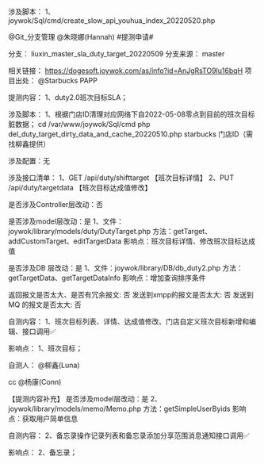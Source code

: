 涉及脚本：
1、joywok/Sql/cmd/create_slow_api_youhua_index_20220520.php

@Git_分支管理  @朱晓娜(Hannah)  #提测申请# 

分支： liuxin_master_sla_duty_target_20220509
分支来源： master

相关链接：
https://dogesoft.joywok.com/as/info?id=AnJgRsTO9lu16bqH
项目出处： @Starbucks PAPP  

提测内容：
1、duty2.0班次目标SLA；

涉及脚本：
1、根据门店ID清理对应网络下自2022-05-08零点到目前的班次目标脏数据；
cd /var/www/joywok/Sql/cmd
php del_duty_target_dirty_data_and_cache_20220510.php starbucks 门店ID（需找柳鑫提供）

涉及配置：无

涉及接口清单：
1、GET /api/duty/shifttarget 	【班次目标详情】
2、PUT /api/duty/targetdata 	【班次目标达成值修改】

是否涉及Controller层改动：否

是否涉及model层改动：是
1、文件：joywok/library/models/duty/DutyTarget.php
方法：getTarget、addCustomTarget、editTargetData
影响点：班次目标详情、修改班次目标达成值

是否涉及DB 层改动：是
1、文件：joywok/library/DB/db_duty2.php
方法：getTargetData、getTargetDataInfo
影响点：增加查询排序条件

返回报文是否太大、是否有冗余报文: 否
发送到xmpp的报文是否太大: 否
发送到MQ 的报文是否太大: 否

自测内容：
1、班次目标列表、详情、达成值修改、门店自定义班次目标新增和编辑、接口调用✅

影响点：
1、班次目标；

自测人： @柳鑫(Luna) 

cc @杨康(Conn) 


【提测内容补充】
是否涉及model层改动：是
2、joywok/library/models/memo/Memo.php
方法：getSimpleUserByids
影响点：获取用户简单信息

自测内容：
2、备忘录操作记录列表和备忘录添加分享范围消息通知接口调用✅

影响点：
2、备忘录；